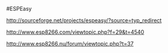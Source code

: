 #ESPEasy

http://sourceforge.net/projects/espeasy/?source=typ_redirect

http://www.esp8266.com/viewtopic.php?f=29&t=4540

http://www.esp8266.nu/forum/viewtopic.php?t=37


